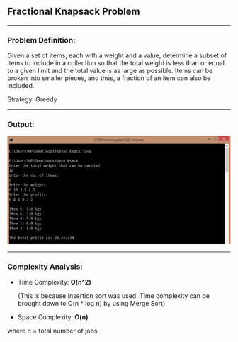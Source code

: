 ## Fractional Knapsack Problem

-----------------------------------------
### Problem Definition:
Given a set of items, each with a weight and a value, determine a subset of items to include in a collection so that the total weight is less than or equal to a given limit and the total value is as large as possible. Items can be broken into smaller pieces, and thus, a fraction of an item can also be included. 

Strategy: Greedy

------------------------------------------
### Output:

<p align="center">
    <img src="./output.jpg">
</p>

------------------------------------------
### Complexity Analysis:

* Time Complexity: **O(n^2)** 
  
  (This is because Insertion sort was used. Time complexity can be brought down to O(n * log n) by using Merge Sort) 
  
* Space Complexity: **O(n)** 

where n = total number of jobs
